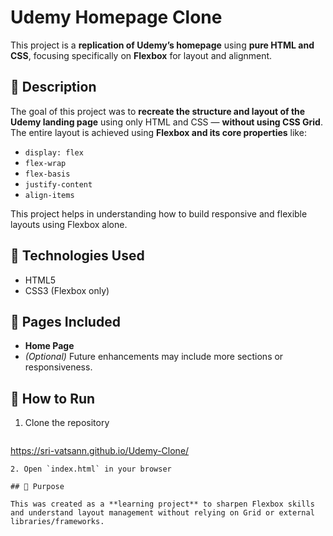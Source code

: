 # Udemy Homepage Clone

This project is a **replication of Udemy’s homepage** using **pure HTML and CSS**, focusing specifically on **Flexbox** for layout and alignment.

## 📄 Description

The goal of this project was to **recreate the structure and layout of the Udemy landing page** using only HTML and CSS — **without using CSS Grid**. The entire layout is achieved using **Flexbox and its core properties** like:

* `display: flex`
* `flex-wrap`
* `flex-basis`
* `justify-content`
* `align-items`

This project helps in understanding how to build responsive and flexible layouts using Flexbox alone.

## 🔧 Technologies Used

* HTML5
* CSS3 (Flexbox only)

## 📂 Pages Included

* **Home Page**
* *(Optional)* Future enhancements may include more sections or responsiveness.

## 🚀 How to Run

1. Clone the repository

   ```
  https://sri-vatsann.github.io/Udemy-Clone/
   ```
2. Open `index.html` in your browser

## 🎯 Purpose

This was created as a **learning project** to sharpen Flexbox skills and understand layout management without relying on Grid or external libraries/frameworks.
